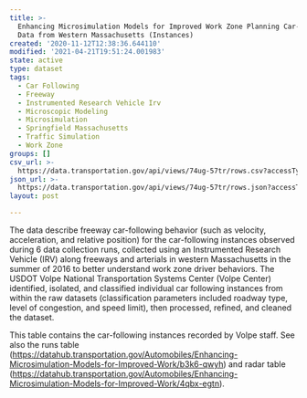 ```yaml
---
title: >-
  Enhancing Microsimulation Models for Improved Work Zone Planning Car-Following
  Data from Western Massachusetts (Instances)
created: '2020-11-12T12:38:36.644110'
modified: '2021-04-21T19:51:24.001983'
state: active
type: dataset
tags:
  - Car Following
  - Freeway
  - Instrumented Research Vehicle Irv
  - Microscopic Modeling
  - Microsimulation
  - Springfield Massachusetts
  - Traffic Simulation
  - Work Zone
groups: []
csv_url: >-
  https://data.transportation.gov/api/views/74ug-57tr/rows.csv?accessType=DOWNLOAD
json_url: >-
  https://data.transportation.gov/api/views/74ug-57tr/rows.json?accessType=DOWNLOAD
layout: post

---
```

The data describe freeway car-following behavior (such as velocity, acceleration, and relative position) for the car-following instances observed during 6 data collection runs, collected using an Instrumented Research Vehicle (IRV) along freeways and arterials in western Massachusetts in the summer of 2016 to better understand work zone driver behaviors. The USDOT Volpe National Transportation Systems Center (Volpe Center) identified, isolated, and classified individual car following instances from within the raw datasets (classification parameters included roadway type, level of congestion, and speed limit), then processed, refined, and cleaned the dataset.

This table contains the car-following instances recorded by Volpe staff. See also the runs table (https://datahub.transportation.gov/Automobiles/Enhancing-Microsimulation-Models-for-Improved-Work/b3k6-qwyh) and radar table (https://datahub.transportation.gov/Automobiles/Enhancing-Microsimulation-Models-for-Improved-Work/4qbx-egtn).
